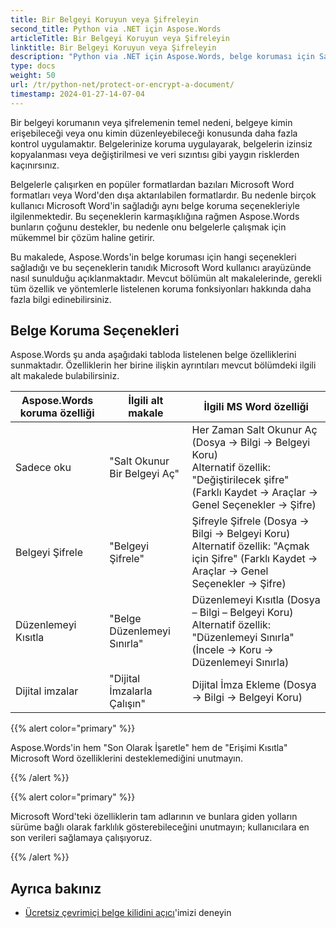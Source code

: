 ```yaml
---
title: Bir Belgeyi Koruyun veya Şifreleyin
second_title: Python via .NET için Aspose.Words
articleTitle: Bir Belgeyi Koruyun veya Şifreleyin
linktitle: Bir Belgeyi Koruyun veya Şifreleyin
description: "Python via .NET için Aspose.Words, belge koruması için Salt Okunur, Belgeyi Şifrele, Düzenlemeyi Kısıtla ve Dijital İmzalar sağlar. Aspose.Words çoğu Word koruma seçeneğini destekler."
type: docs
weight: 50
url: /tr/python-net/protect-or-encrypt-a-document/
timestamp: 2024-01-27-14-07-04
---
```


Bir belgeyi korumanın veya şifrelemenin temel nedeni, belgeye kimin erişebileceği veya onu kimin düzenleyebileceği konusunda daha fazla kontrol uygulamaktır. Belgelerinize koruma uygulayarak, belgelerin izinsiz kopyalanması veya değiştirilmesi ve veri sızıntısı gibi yaygın risklerden kaçınırsınız.

Belgelerle çalışırken en popüler formatlardan bazıları Microsoft Word formatları veya Word'den dışa aktarılabilen formatlardır. Bu nedenle birçok kullanıcı Microsoft Word'in sağladığı aynı belge koruma seçenekleriyle ilgilenmektedir. Bu seçeneklerin karmaşıklığına rağmen Aspose.Words bunların çoğunu destekler, bu nedenle onu belgelerle çalışmak için mükemmel bir çözüm haline getirir.

Bu makalede, Aspose.Words'in belge koruması için hangi seçenekleri sağladığı ve bu seçeneklerin tanıdık Microsoft Word kullanıcı arayüzünde nasıl sunulduğu açıklanmaktadır. Mevcut bölümün alt makalelerinde, gerekli tüm özellik ve yöntemlerle listelenen koruma fonksiyonları hakkında daha fazla bilgi edinebilirsiniz.

## Belge Koruma Seçenekleri

Aspose.Words şu anda aşağıdaki tabloda listelenen belge özelliklerini sunmaktadır. Özelliklerin her birine ilişkin ayrıntıları mevcut bölümdeki ilgili alt makalede bulabilirsiniz.

|  Aspose.Words koruma özelliği |  İlgili alt makale |  İlgili MS Word özelliği |
|  -------------------------------  |  ------------------------------  |  ------------------------------------------------------------  |
|  Sadece oku |  "Salt Okunur Bir Belgeyi Aç" |  Her Zaman Salt Okunur Aç (Dosya → Bilgi → Belgeyi Koru)<br /> Alternatif özellik: "Değiştirilecek şifre" (Farklı Kaydet → Araçlar → Genel Seçenekler → Şifre) |
|  Belgeyi Şifrele |  "Belgeyi Şifrele" |  Şifreyle Şifrele (Dosya → Bilgi → Belgeyi Koru)<br /> Alternatif özellik: "Açmak için Şifre" (Farklı Kaydet → Araçlar → Genel Seçenekler → Şifre) |
|  Düzenlemeyi Kısıtla |  "Belge Düzenlemeyi Sınırla" |  Düzenlemeyi Kısıtla (Dosya – Bilgi – Belgeyi Koru)<br /> Alternatif özellik: "Düzenlemeyi Sınırla" (İncele → Koru → Düzenlemeyi Sınırla) |
|  Dijital imzalar |  "Dijital İmzalarla Çalışın" |  Dijital İmza Ekleme (Dosya → Bilgi → Belgeyi Koru) |

{{% alert color="primary" %}}

Aspose.Words'in hem "Son Olarak İşaretle" hem de "Erişimi Kısıtla" Microsoft Word özelliklerini desteklemediğini unutmayın.

{{% /alert %}}

{{% alert color="primary" %}}

Microsoft Word'teki özelliklerin tam adlarının ve bunlara giden yolların sürüme bağlı olarak farklılık gösterebileceğini unutmayın; kullanıcılara en son verileri sağlamaya çalışıyoruz.

{{% /alert %}}

## Ayrıca bakınız

* [Ücretsiz çevrimiçi belge kilidini açıcı](https://products.aspose.app/words/unlock)'imizi deneyin
